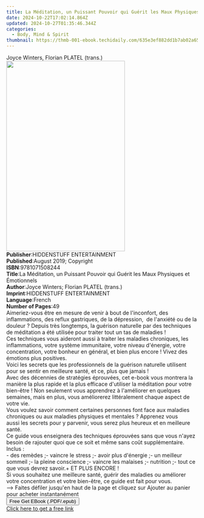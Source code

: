 ```yaml
---
title: La Méditation, un Puissant Pouvoir qui Guérit les Maux Physiques et Émotionnels | Free Book
date: 2024-10-22T17:02:14.864Z
updated: 2024-10-27T01:35:46.344Z
categories:
  - Body, Mind & Spirit
thumbnail: https://thmb-001-ebook.techidaily.com/635e3ef882dd1b7ab02a6510b012f97c1b0ae7cbd61c662ae084c63920b0bab4.jpg
---
```

<main id="book-container">
  <div class="flex flex-col">
    <div class="book-brief flex-1 py-6 px-4 sm:p-6 md:py-10 md:px-8">
      <!-- brief-->
      <div class="book-brief-main">Joyce Winters, Florian PLATEL (trans.)</div>
    </div>
    <div
      class="book-meta-info flex-1 grid gap-4 col-start-1 col-end-3 row-start-1 sm:mb-6 sm:grid-cols-4 lg:gap-6 lg:col-start-2 lg:row-end-6 lg:row-span-6 lg:mb-0"
    >
      <div
        class="book-meta-info-left place-content-center mt-4 p-4 text-sm leading-6 col-start-2 col-span-2 dark:text-slate-400"
      >
        <img
          class="w-full h-500 object-cover rounded-lg sm:h-255 sm:col-span-2 lg:col-span-full"
          src="https://img-001-ebook.techidaily.com/2da9cf6135754eb4adf03df51a880a3f1b5a9d65a0566b3e607b2eefc8903585.jpg"
          alt=""
          width="312"
          height="500"
        />
      </div>
      <div
        class="book-meta-info-right mt-2 col-start-1 row-start-2 col-span-3 self-center"
      >
        <!-- meta data  -->
        <div class="flex flex-col px-4 md:px-8">
          <div class="flex-1">
            <strong>Publisher</strong>:<span class="px-2"
              >HIDDENSTUFF ENTERTAINMENT</span
            >
          </div>
          <div class="flex-1">
            <strong>Published</strong>:<span class="px-2"
              >August 2019; Copyright</span
            >
          </div>
          <div class="flex-1">
            <strong>ISBN</strong>:<span class="px-2">9781071508244</span>
          </div>
          <div class="flex-1">
            <strong>Title</strong>:<span class="px-2"
              >La Méditation, un Puissant Pouvoir qui Guérit les Maux Physiques
              et Émotionnels</span
            >
          </div>
          <div class="flex-1">
            <strong>Author</strong>:<span class="px-2"
              >Joyce Winters; Florian PLATEL (trans.)</span
            >
          </div>
          <div class="flex-1">
            <strong>Imprint</strong>:<span class="px-2"
              >HIDDENSTUFF ENTERTAINMENT</span
            >
          </div>
          <div class="flex-1">
            <strong>Language</strong>:<span class="px-2">French</span>
          </div>
          <div class="flex-1">
            <strong>Number of Pages</strong>:<span class="px-2">49</span>
          </div>
        </div>
      </div>
    </div>
    <div class="book-description flex-1 py-6 px-4 sm:p-6 md:py-10 md:px-8">
      <div class="book-description-main">
        <div accordion-content="" id="description">
          Aimeriez-vous être en mesure de venir à bout de&nbsp;l'inconfort, des
          inflammations, des reflux gastriques, de la dépression,&nbsp; de
          l'anxiété ou de&nbsp;la douleur ? Depuis très longtemps, la guérison
          naturelle par des techniques de méditation a été utilisée pour traiter
          tout un tas de maladies !<br />Ces techniques vous aideront&nbsp;aussi
          à traiter les maladies chroniques, les inflammations, votre système
          immunitaire, votre niveau d'énergie, votre concentration, votre
          bonheur en général, et bien plus encore ! Vivez des émotions plus
          positives.<br />Voici les secrets que les professionnels de la
          guérison naturelle utilisent pour se sentir en meilleure santé, et ce,
          plus&nbsp;que jamais !<br />Avec des décennies de stratégies
          éprouvées, cet e-book vous montrera la manière la plus rapide et la
          plus efficace d'utiliser la méditation pour votre bien-être ! Non
          seulement vous apprendrez à l'améliorer&nbsp;en quelques semaines,
          mais en plus, vous améliorerez littéralement chaque aspect de votre
          vie.<br />Vous voulez savoir comment certaines personnes font face aux
          maladies chroniques ou&nbsp;aux maladies physiques et mentales ?
          Apprenez vous aussi&nbsp;les secrets pour y parvenir, vous serez plus
          heureux et en meilleure santé.<br />Ce guide vous enseignera des
          techniques éprouvées sans que vous n'ayez besoin de rajouter quoi que
          ce soit et même sans coût supplémentaire.<br />Inclus :<br />- des
          remèdes ;- vaincre le stress ;- avoir plus d'énergie ;- un meilleur
          sommeil ;- la pleine conscience ;- vaincre les malaises ;- nutrition
          ;- tout ce que vous devrez savoir.+ ET PLUS ENCORE&nbsp;!<br />Si vous
          souhaitez une&nbsp;meilleure santé, guérir des maladies ou améliorer
          votre concentration et votre bien-être, ce guide est fait pour
          vous.<br />--&gt; Faites défiler jusqu'en haut de la page et cliquez
          sur Ajouter au panier pour acheter instantanément
        </div>
        <div class="accordion-fader"></div>
      </div>
    </div>
    <div class="book-excerpts flex-1 py-6 px-4 sm:p-6 md:py-10 md:px-8"></div>
    <div
      class="book-about-author flex-1 py-6 px-4 sm:p-6 md:py-10 md:px-8"
    ></div>
    <div class="book-free-get flex-1 py-6 px-4 sm:p-6 md:py-10 md:px-8">
      <button
        id="btn-free-get"
        class="bg-blue-500 hover:bg-blue-700 text-white font-bold py-2 px-4 rounded"
      >
        Free Get EBook (.PDF/.epub)
      </button>
      <div id="countdown-display" class="px-2 text-lg mt-2"></div>
      <a
        id="free-link"
        class="hidden bg-blue-500 hover:bg-blue-700 text-white font-bold py-2 px-4 rounded"
        href="https://www.ebooks.com/en-us/book/209790953/la-m-ditation-un-puissant-pouvoir-qui-gu-rit-les-maux-physiques-et-motionnels/joyce-winters/"
        target="_blank"
        >Click here to get a free link</a
      >
    </div>
    <script>
      let countdownTime = 0;
      let countdownInterval = null;
      document
        .getElementById('btn-free-get')
        .addEventListener('click', startCountdown);
      function startCountdown() {
        countdownTime = new Date().getTime() + 60000 * 3;
        countdownInterval = setInterval(updateCountdown, 1000);
        document.getElementById('btn-free-get').disabled = true;
        document
          .getElementById('btn-free-get')
          .classList.add('bg-gray-500', 'cursor-not-allowed');
      }
      function updateCountdown() {
        let currentTime = new Date().getTime();
        let timeLeft = countdownTime - currentTime;
        let secondsLeft = Math.floor(timeLeft / 1000);
        document.getElementById('countdown-display').innerHTML =
          `Remaining time: ${secondsLeft} seconds.`;
        if (secondsLeft <= 0) {
          clearInterval(countdownInterval);
          document.getElementById('btn-free-get').classList.add('hidden');
          document.getElementById('free-link').classList.remove('hidden');
          document.getElementById('countdown-display').innerHTML = '';
        }
      }
    </script>
  </div>
</main>

<ins class="adsbygoogle"
      style="display:block"
      data-ad-client="ca-pub-7571918770474297"
      data-ad-slot="8358498916"
      data-ad-format="auto"
      data-full-width-responsive="true"></ins>
    